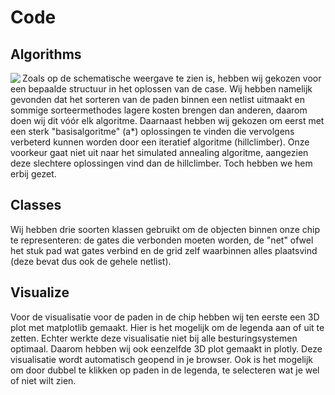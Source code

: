 # Code
## Algorithms
<img src="https://github.com/JappieeeT/Chiptuners/blob/main/doc/Schermafbeelding%202022-02-02%20om%2009.50.06.png" align="left"/>
Zoals op de schematische weergave te zien is, hebben wij gekozen voor een bepaalde structuur in het oplossen van de case. Wij hebben namelijk gevonden dat het sorteren van de paden binnen een netlist uitmaakt en sommige sorteermethodes lagere kosten brengen dan anderen, daarom doen wij dit vóór elk algoritme. Daarnaast hebben wij gekozen om eerst met een sterk "basisalgoritme" (a*) oplossingen te vinden die vervolgens verbeterd kunnen worden door een iteratief algoritme (hillclimber). Onze voorkeur gaat niet uit naar het simulated annealing algoritme, aangezien deze slechtere oplossingen vind dan de hillclimber. Toch hebben we hem erbij gezet.

## Classes

Wij hebben drie soorten klassen gebruikt om de objecten binnen onze chip te representeren: de gates die verbonden moeten worden, de "net" ofwel het stuk pad wat gates verbind en de grid zelf waarbinnen alles plaatsvind (deze bevat dus ook de gehele netlist). 

## Visualize

Voor de visualisatie voor de paden in de chip hebben wij ten eerste een 3D plot met matplotlib gemaakt. Hier is het mogelijk om de legenda aan of uit te zetten. Echter werkte deze visualisatie niet bij alle besturingsystemen optimaal. Daarom hebben wij ook eenzelfde 3D plot gemaakt in plotly. Deze visualisatie wordt automatisch geopend in je browser. Ook is het mogelijk om door dubbel te klikken op paden in de legenda, te selecteren wat je wel of niet wilt zien.